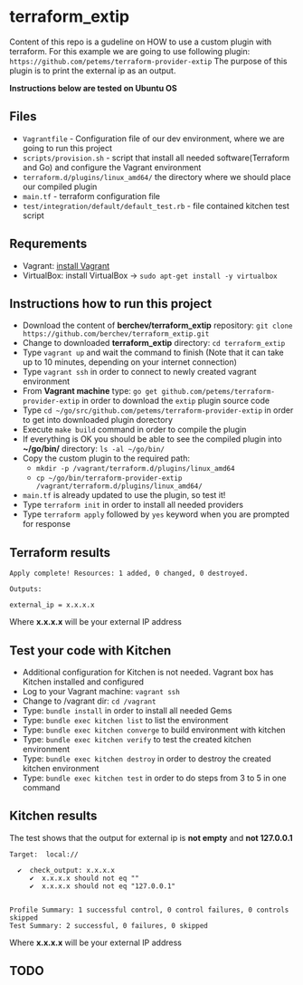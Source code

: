 # terraform_extip
Content of this repo is a gudeline on HOW to use a custom plugin with terraform.
For this example we are going to use following plugin: `https://github.com/petems/terraform-provider-extip`
The purpose of this plugin is to print the external ip as an output.

**Instructions below are tested on Ubuntu OS**

## Files
- `Vagrantfile` - Configuration file of our dev environment, where we are going to run this project
- `scripts/provision.sh` - script that install all needed software(Terraform and Go) and configure the Vagrant environment
- `terraform.d/plugins/linux_amd64/` the directory where we should place our compiled plugin
- `main.tf` - terraform configuration file
- `test/integration/default/default_test.rb` - file contained kitchen test script

## Requrements
- Vagrant: [install Vagrant](https://www.vagrantup.com/docs/installation/)
- VirtualBox: install VirtualBox -> `sudo apt-get install -y virtualbox`

## Instructions how to run this project
- Download the content of **berchev/terraform_extip** repository: `git clone https://github.com/berchev/terraform_extip.git`
- Change to downloaded **terraform_extip** directory: `cd terraform_extip`
- Type `vagrant up` and wait the command to finish (Note that it can take up to 10 minutes, depending on your internet connection)
- Type `vagrant ssh` in order to connect to newly created vagrant environment
- From **Vagrant machine** type: `go get github.com/petems/terraform-provider-extip` in order to download the `extip` plugin source code
- Type `cd ~/go/src/github.com/petems/terraform-provider-extip` in order to get into downloaded plugin dorectory
- Execute `make build` command in order to compile the plugin
- If everything is OK you should be able to see the compiled plugin into **~/go/bin/** directory: `ls -al ~/go/bin/`
- Copy the custom plugin to the required path: 
  - `mkdir -p /vagrant/terraform.d/plugins/linux_amd64`
  - `cp ~/go/bin/terraform-provider-extip /vagrant/terraform.d/plugins/linux_amd64/`
- `main.tf` is already updated to use the plugin, so test it!
- Type `terraform init` in order to install all needed providers
- Type `terraform apply` followed by `yes` keyword when you are prompted for response

## Terraform results
```
Apply complete! Resources: 1 added, 0 changed, 0 destroyed.

Outputs:

external_ip = x.x.x.x
```

Where **x.x.x.x** will be your external IP address

## Test your code with **Kitchen**
- Additional configuration for Kitchen is not needed. Vagrant box has Kitchen installed and configured
- Log to your Vagrant machine: `vagrant ssh`
- Change to /vagrant dir: `cd /vagrant`
- Type: `bundle install` in order to install all needed Gems
- Type: `bundle exec kitchen list` to list the environment
- Type: `bundle exec kitchen converge` to build environment with kitchen
- Type: `bundle exec kitchen verify` to test the created kitchen environment
- Type: `bundle exec kitchen destroy` in order to destroy the created kitchen environment
- Type: `bundle exec kitchen test` in order to do steps from 3 to 5 in one command

## Kitchen results
The test shows that the output for external ip is **not empty** and **not 127.0.0.1**
```
Target:  local://

  ✔  check_output: x.x.x.x
     ✔  x.x.x.x should not eq ""
     ✔  x.x.x.x should not eq "127.0.0.1"


Profile Summary: 1 successful control, 0 control failures, 0 controls skipped
Test Summary: 2 successful, 0 failures, 0 skipped
```
Where **x.x.x.x** will be your external IP address


## TODO
